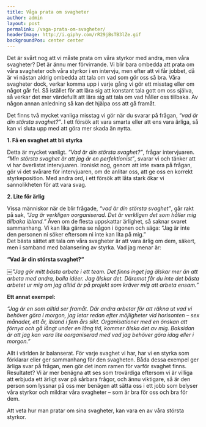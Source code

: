 ```yaml
---
title: Våga prata om svagheter
author: admin
layout: post
permalink: /vaga-prata-om-svagheter/
headerImage: http://i.giphy.com/rR29jBsTB3lZe.gif
backgroundPos: center center
---
```


Det är svårt nog att vi måste prata om våra styrkor med andra, men våra svagheter? Det är ännu mer förvirrande. Vi blir bara ombedda att prata om våra svagheter och våra styrkor i en intervju, men efter att vi får jobbet, då är vi nästan aldrig ombedda att tala om vad som gör oss så bra. Våra svagheter dock, verkar komma upp i varje gång vi gör ett misstag eller om något går fel. Så istället för att lära sig att konstant tala gott om oss själva, så verkar det mer värdefullt att lära sig att tala om vad håller oss tillbaka. Av någon annan anledning så kan det hjälpa oss att gå framåt.

Det finns två mycket vanliga misstag vi gör när du svarar på frågan, *&#8220;vad är din största svaghet?&#8221;*. I ett försök att vara smarta eller att ens vara ärliga, så kan vi sluta upp med att göra mer skada än nytta.

**1. Få en svaghet att bli styrka**

Detta är mycket vanligt. *&#8220;Vad är din största svaghet?&#8221;*, frågar intervjuaren. *&#8220;Min största svaghet är att jag är en perfektionist&#8221;*, svarar vi och tänker att vi har överlistat intervjuaren. Ironiskt nog, genom att inte svara på frågan, gör vi det svårare för intervjuaren, om de anlitar oss, att ge oss en korrekt styrkeposition. Med andra ord, i ett försök att låta stark ökar vi sannolikheten för att vara svag.

**2. Lite för ärlig**

Vissa människor när de blir frågade, *&#8220;vad är din största svaghet&#8221;*, går rakt på sak, *&#8220;Jag är verkligen oorganiserad. Det är verkligen det som håller mig tillbaka ibland.&#8221;* Även om de flesta uppskattar ärlighet, så saknar svaret sammanhang. Vi kan lika gärna se någon i ögonen och säga: &#8220;Jag är inte den personen ni söker eftersom ni inte kan lita på mig.&#8221;  
Det bästa sättet att tala om våra svagheter är att vara ärlig om dem, säkert, men i samband med balansering av styrka. Vad jag menar är:

**&#8220;Vad är din största svaghet?&#8221;**

*￼&#8221;Jag gör mitt bästa arbete i ett team. Det finns inget jag älskar mer än att arbeta med andra, bolla idéer. Jag älskar det. Däremot får du inte det bästa arbetet ur mig om jag alltid är på projekt som kräver mig att arbeta ensam.&#8221;*

**Ett annat exempel:**

*&#8220;Jag är en som alltid ser framåt. Där andra arbetar för att räkna ut vad vi behöver göra i morgon, jag letar redan efter möjligheter vid horisonten &#8211; sex månader, ett år, ibland i fem års sikt. Organisationer med en önskan att förnya och gå långt under en lång tid, kommer älska det av mig. Baksidan är att jag kan vara lite oorganiserad med vad jag behöver göra idag eller i morgon.&#8221;*

Allt i världen är balanserat. För varje svaghet vi har, har vi en styrka som förklarar eller ger sammanhang för den svagheten. Båda dessa exempel ger ärliga svar på frågan, men gör det inom ramen för varför svaghet finns. Resultatet? Vi är mer benägna att ses som trovärdiga eftersom vi är villiga att erbjuda ett ärligt svar på sårbara frågor, och ännu viktigare, så är den person som lyssnar på oss mer benägen att sätta oss i ett jobb som belyser våra styrkor och mildrar våra svagheter &#8211; som är bra för oss och bra för dem.

Att veta hur man pratar om sina svagheter, kan vara en av våra största styrkor.
